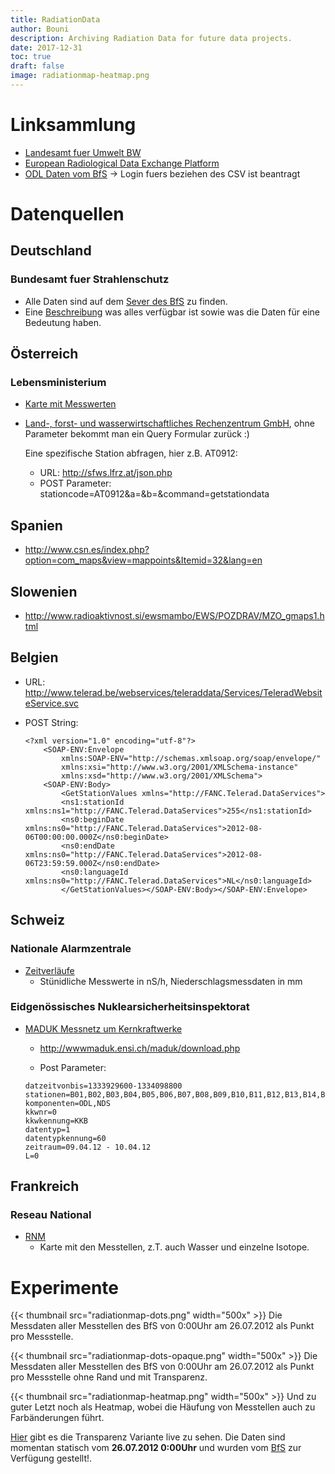 ```yaml
---
title: RadiationData
author: Bouni
description: Archiving Radiation Data for future data projects.
date: 2017-12-31
toc: true
draft: false
image: radiationmap-heatmap.png
---
```


# Linksammlung 

  * [Landesamt fuer Umwelt BW](http://www.um.baden-wuerttemberg.de)
  * [European Radiological Data Exchange Platform](http://eurdep.jrc.ec.europa.eu/Basic/Pages/Public/Home/Default.aspx)
  * [ODL Daten vom BfS](http://offenedaten.de/dataset?res_format=csv&tags=radioaktivit%C3%A4t&tags=ortsdosisleistung&groups=sonderfreigaben) -> Login fuers beziehen des CSV ist beantragt

# Datenquellen 

## Deutschland

### Bundesamt fuer Strahlenschutz 

  * Alle Daten sind auf dem [Sever des BfS](https://odlinfo.bfs.de/daten/) zu finden.
  * Eine [Beschreibung](https://odlinfo.bfs.de/daten/Datenbereitstellung-2016-04-21.pdf) was alles verfügbar ist sowie was die Daten für eine Bedeutung haben. 

## Österreich
### Lebensministerium 

  * [Karte mit Messwerten](http://www.lebensministerium.at/umwelt/strahlen-atom/strahlenschutz/strahlen-warn-system/messwerte_aktuell.html)
  * [Land-, forst- und wasserwirtschaftliches Rechenzentrum GmbH](http://sfws.lfrz.at/json.php), ohne Parameter bekommt man ein Query Formular zurück :)

    Eine spezifische Station abfragen, hier z.B. AT0912:

    - URL: http://sfws.lfrz.at/json.php
    - POST Parameter: stationcode=AT0912&a=&b=&command=getstationdata

## Spanien
  * http://www.csn.es/index.php?option=com_maps&view=mappoints&Itemid=32&lang=en

## Slowenien
  * http://www.radioaktivnost.si/ewsmambo/EWS/POZDRAV/MZO_gmaps1.html

## Belgien

  - URL: http://www.telerad.be/webservices/teleraddata/Services/TeleradWebsiteService.svc
  - POST String:

    ```
    <?xml version="1.0" encoding="utf-8"?>
        <SOAP-ENV:Envelope 
            xmlns:SOAP-ENV="http://schemas.xmlsoap.org/soap/envelope/" 
            xmlns:xsi="http://www.w3.org/2001/XMLSchema-instance" 
            xmlns:xsd="http://www.w3.org/2001/XMLSchema">
        <SOAP-ENV:Body>
            <GetStationValues xmlns="http://FANC.Telerad.DataServices">
            <ns1:stationId xmlns:ns1="http://FANC.Telerad.DataServices">255</ns1:stationId>
            <ns0:beginDate xmlns:ns0="http://FANC.Telerad.DataServices">2012-08-06T00:00:00.000Z</ns0:beginDate>
            <ns0:endDate xmlns:ns0="http://FANC.Telerad.DataServices">2012-08-06T23:59:59.000Z</ns0:endDate>
            <ns0:languageId xmlns:ns0="http://FANC.Telerad.DataServices">NL</ns0:languageId>
            </GetStationValues></SOAP-ENV:Body></SOAP-ENV:Envelope>
    ```

## Schweiz
### Nationale Alarmzentrale 

  * [Zeitverläufe](https://www.naz.ch/de/aktuell/zeitverlaeufe.html)
    * Stünidliche Messwerte in nS/h, Niederschlagsmessdaten in mm

### Eidgenössisches Nuklearsicherheitsinspektorat 

  * [MADUK Messnetz um Kernkraftwerke](http://www.ensi.ch/de/notfallschutz/messwerte-radioaktivitaet/)

    - http://wwwmaduk.ensi.ch/maduk/download.php

    - Post Parameter:

    ```
    datzeitvonbis=1333929600-1334098800
    stationen=B01,B02,B03,B04,B05,B06,B07,B08,B09,B10,B11,B12,B13,B14,B15,B16,B17 
    komponenten=ODL,NDS
    kkwnr=0
    kkwkennung=KKB
    datentyp=1
    datentypkennung=60
    zeitraum=09.04.12 - 10.04.12
    L=0
    ```


## Frankreich
### Reseau National 
  * [RNM](https://www.mesure-radioactivite.fr/en#/expert)
    * Karte mit den Messtellen, z.T. auch Wasser und einzelne Isotope.

# Experimente 

{{< thumbnail src="radiationmap-dots.png" width="500x" >}}
Die Messdaten aller Messtellen des BfS von 0:00Uhr am 26.07.2012 als Punkt pro Messstelle.

{{< thumbnail src="radiationmap-dots-opaque.png" width="500x" >}}
Die Messdaten aller Messtellen des BfS von 0:00Uhr am 26.07.2012 als Punkt pro Messstelle ohne Rand und mit Transparenz.

{{< thumbnail src="radiationmap-heatmap.png" width="500x" >}}
Und zu guter Letzt noch als Heatmap, wobei die Häufung von Messtellen auch zu Farbänderungen führt.

[Hier](http://bouni.owee.de/radiationmap/) gibt es die Transparenz Variante live zu sehen. Die Daten sind momentan statisch vom **26.07.2012 0:00Uhr** und wurden vom [BfS](http://www.bfs.de/bfs) zur Verfügung gestellt!. 
